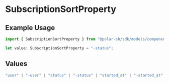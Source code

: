 # SubscriptionSortProperty

## Example Usage

```typescript
import { SubscriptionSortProperty } from "@polar-sh/sdk/models/components";

let value: SubscriptionSortProperty = "-status";
```

## Values

```typescript
"user" | "-user" | "status" | "-status" | "started_at" | "-started_at" | "current_period_end" | "-current_period_end" | "amount" | "-amount" | "product" | "-product"
```